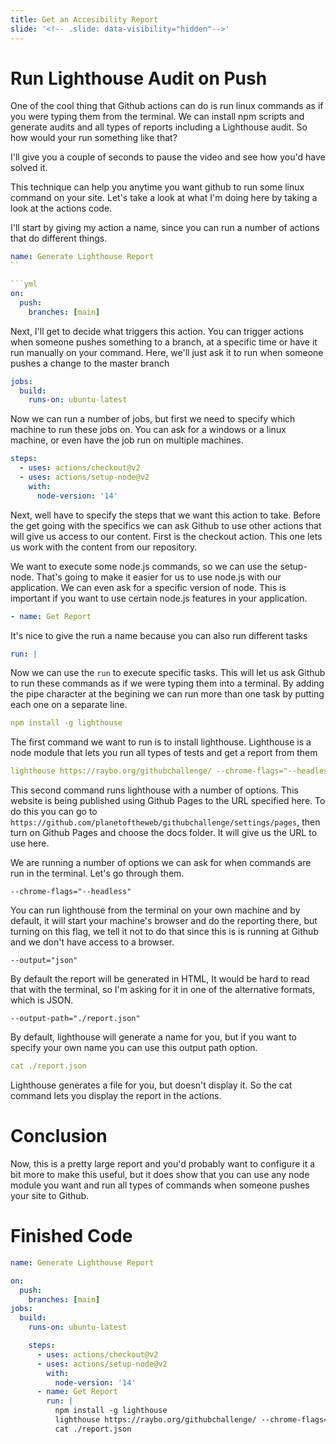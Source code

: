 ```yaml
---
title: Get an Accesibility Report
slide: '<!-- .slide: data-visibility="hidden"-->'
---
```


<!-- .slide: data-state="layout-title" class="bg-dark"-->

# Run Lighthouse Audit on Push

One of the cool thing that Github actions can do is run linux commands as if you were typing them from the terminal. We can install npm scripts and generate audits and all types of reports including a Lighthouse audit. So how would your run something like that?

I'll give you a couple of seconds to pause the video and see how you'd have solved it.

This technique can help you anytime you want github to run some linux command on your site. Let's take a look at what I'm doing here by taking a look at the actions code.

I'll start by giving my action a name, since you can run a number of actions that do different things.

````yml
name: Generate Lighthouse Report
``

```yml
on:
  push:
    branches: [main]
````

Next, I'll get to decide what triggers this action. You can trigger actions when someone pushes something to a branch, at a specific time or have it run manually on your command. Here, we'll just ask it to run when someone pushes a change to the master branch

```yml
jobs:
  build:
    runs-on: ubuntu-latest
```

Now we can run a number of jobs, but first we need to specify which machine to run these jobs on. You can ask for a windows or a linux machine, or even have the job run on multiple machines.

```yml
steps:
  - uses: actions/checkout@v2
  - uses: actions/setup-node@v2
    with:
      node-version: '14'
```

Next, well have to specify the steps that we want this action to take. Before the get going with the specifics we can ask Github to use other actions that will give us access to our content. First is the checkout action. This one lets us work with the content from our repository.

We want to execute some node.js commands, so we can use the setup-node. That's going to make it easier for us to use node.js with our application. We can even ask for a specific version of node. This is important if you want to use certain node.js features in your application.

```yml
- name: Get Report
```

It's nice to give the run a name because you can also run different tasks

```yml
run: |
```

Now we can use the `run` to execute specific tasks. This will let us ask Github to run these commands as if we were typing them into a terminal. By adding the pipe character at the begining we can run more than one task by putting each one on a separate line.

```yml
npm install -g lighthouse
```

The first command we want to run is to install lighthouse. Lighthouse is a node module that lets you run all types of tests and get a report from them

```yml
lighthouse https://raybo.org/githubchallenge/ --chrome-flags="--headless" --output="json" --output-path="./report.json"
```

This second command runs lighthouse with a number of options. This website is being published using Github Pages to the URL specified here. To do this you can go to `https://github.com/planetoftheweb/githubchallenge/settings/pages`, then turn on Github Pages and choose the docs folder. It will give us the URL to use here.

We are running a number of options we can ask for when commands are run in the terminal. Let's go through them.

```
--chrome-flags="--headless"
```

You can run lighthouse from the terminal on your own machine and by default, it will start your machine's browser and do the reporting there, but turning on this flag, we tell it not to do that since this is is running at Github and we don't have access to a browser.

```
--output="json"
```

By default the report will be generated in HTML, It would be hard to read that with the terminal, so I'm asking for it in one of the alternative formats, which is JSON.

```
--output-path="./report.json"
```

By default, lighthouse will generate a name for you, but if you want to specify your own name you can use this output path option.

```yml
cat ./report.json
```

Lighthouse generates a file for you, but doesn't display it. So the cat command lets you display the report in the actions.

# Conclusion

Now, this is a pretty large report and you'd probably want to configure it a bit more to make this useful, but it does show that you can use any node module you want and run all types of commands when someone pushes your site to Github.

# Finished Code

```yml
name: Generate Lighthouse Report

on:
  push:
    branches: [main]
jobs:
  build:
    runs-on: ubuntu-latest

    steps:
      - uses: actions/checkout@v2
      - uses: actions/setup-node@v2
        with:
          node-version: '14'
      - name: Get Report
        run: |
          npm install -g lighthouse
          lighthouse https://raybo.org/githubchallenge/ --chrome-flags="--headless" --output="json" --output-path="./report.json"
          cat ./report.json
```
